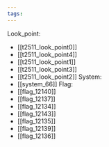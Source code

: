 ```yaml
---
tags:
---
```

Look_point:
- [[t2511_look_point0]]
- [[t2511_look_point4]]
- [[t2511_look_point1]]
- [[t2511_look_point3]]
- [[t2511_look_point2]]
System:
- [[system_66]]
Flag:
- [[flag_12140]]
- [[flag_12137]]
- [[flag_12134]]
- [[flag_12143]]
- [[flag_12135]]
- [[flag_12139]]
- [[flag_12136]]
